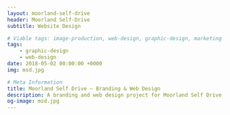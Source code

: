 ```yaml
---
layout: moorland-self-drive
header: Moorland Self-Drive
subtitle: Website Design

# Viable tags: image-production, web-design, graphic-design, marketing
tags:
    - graphic-design
    - web-design
date: 2018-05-02 00:00:00 +0000
img: msd.jpg

# Meta Information
title: Moorland Self Drive – Branding & Web Design
description: A branding and web design project for Moorland Self Drive, Stoke-on-Trent.
og-image: msd.jpg
---
```

